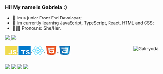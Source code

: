 ### Hi! My name is Gabriela :)

- 🔭 I’m a junior Front End Developer;
- 🌌 I’m currently learning JavaScript, TypeScript, React, HTML and CSS;
- 🧝🏼‍♀️ Pronouns: She/Her.

<div>
  <a href="https://github.com/gabpandini">
  <img height="162em" src="https://github-readme-stats.vercel.app/api?username=gabpandini&show_icons=true&theme=tokyonight&include_all_commits=true&count_private=true"/>
  <img height="162em" src="https://github-readme-stats.vercel.app/api/top-langs/?username=gabpandini&layout=compact&langs_count=7&theme=tokyonight"/>
</div>
  <div style="display: inline_block"><br>
  <img align="center" alt="Gab-Js" height="30" width="40" src="https://raw.githubusercontent.com/devicons/devicon/master/icons/javascript/javascript-plain.svg">
  <img align="center" alt="Gab-Ts" height="30" width="40" src="https://raw.githubusercontent.com/devicons/devicon/master/icons/typescript/typescript-plain.svg">
  <img align="center" alt="Gab-React" height="30" width="40" src="https://raw.githubusercontent.com/devicons/devicon/master/icons/react/react-original.svg">
  <img align="center" alt="Gab-HTML" height="30" width="40" src="https://raw.githubusercontent.com/devicons/devicon/master/icons/html5/html5-original.svg">
  <img align="center" alt="Gab-CSS" height="30" width="40" src="https://raw.githubusercontent.com/devicons/devicon/master/icons/css3/css3-original.svg">
  <img align="right" alt="Gab-yoda" src="https://media3.giphy.com/media/Q6gPyUYrCk76g/giphy.gif?cid=790b7611a83a0a510647fad5c7669a8c2b92ff1a93db82a8&rid=giphy.gif&ct=g">
</div>
  
  ##
  
 <div> 
  <a href = "mailto:gabipandini12@hotmail.com"><img src="https://img.shields.io/badge/Microsoft_Outlook-0078D4?style=for-the-badge&logo=microsoft-outlook&logoColor=white" target="_blank"></a>
   <a href="https://instagram.com/gab_pand" target="_blank"><img src="https://img.shields.io/badge/-Instagram-%23E4405F?style=for-the-badge&logo=instagram&logoColor=white" target="_blank"></a>
  <a href="https://www.linkedin.com/in/gabriela-cauana-pandini" target="_blank"><img src="https://img.shields.io/badge/-LinkedIn-%230077B5?style=for-the-badge&logo=linkedin&logoColor=white" target="_blank"></a>
   <a href="https://www.twitch.tv/gab_pandini" target="_blank"><img src="https://img.shields.io/badge/Twitch-9146FF?style=for-the-badge&logo=twitch&logoColor=white" target="_blank"></a>
</div>

